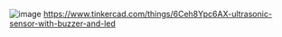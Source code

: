 ![image](https://github.com/user-attachments/assets/0d259871-a1f1-490c-87b4-331c21613324)
https://www.tinkercad.com/things/6Ceh8Ypc6AX-ultrasonic-sensor-with-buzzer-and-led
